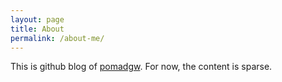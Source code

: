```yaml
---
layout: page
title: About
permalink: /about-me/
---
```


This is github blog of [pomadgw](https://github.com/pomadgw). For now, the content is sparse.
